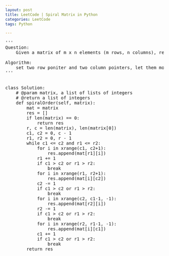```yaml
---
layout: post
title: LeetCode | Spiral Matrix in Python
categories: LeetCode
tags: Python

---
```

<!-- import js for mathjax -->
<script src="http://cdn.mathjax.org/mathjax/latest/MathJax.js?config=default"></script>
<script type="text/x-mathjax-config">
MathJax.Hub.Config({
tex2jax: {inlineMath: [['$','$'], ['\\(','\\)']]}
});
</script>


<pre>
'''
Question:
    Given a matrix of m x n elements (m rows, n columns), return all elements of the matrix in spiral order.

Algorithm:
    set two row poniter and two column pointers, let them move forward to each other
'''


class Solution:
    # @param matrix, a list of lists of integers
    # @return a list of integers
    def spiralOrder(self, matrix):
        mat = matrix
        res = []
        if len(matrix) == 0:
            return res
        r, c = len(matrix), len(matrix[0])
        c1, c2 = 0, c - 1
        r1, r2 = 0, r - 1
        while c1 <= c2 and r1 <= r2:
            for i in xrange(c1, c2+1):
                res.append(mat[r1][i])
            r1 += 1
            if c1 > c2 or r1 > r2:
                break
            for i in xrange(r1, r2+1):
                res.append(mat[i][c2])
            c2 -= 1
            if c1 > c2 or r1 > r2:
                break
            for i in xrange(c2, c1-1, -1):
                res.append(mat[r2][i])
            r2 -= 1
            if c1 > c2 or r1 > r2:
                break
            for i in xrange(r2, r1-1, -1):
                res.append(mat[i][c1])
            c1 += 1
            if c1 > c2 or r1 > r2:
                break
        return res
</pre>
